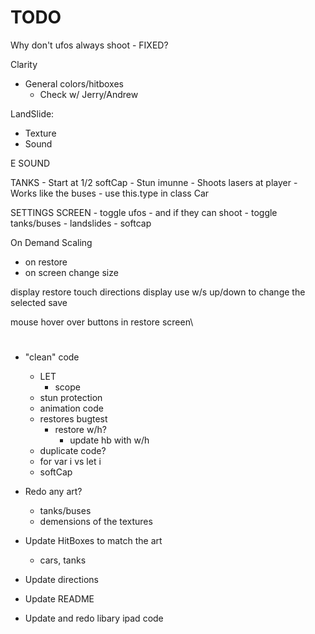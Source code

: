 # TODO

Why don't ufos always shoot
    - FIXED?


Clarity
- General colors/hitboxes
    - Check w/ Jerry/Andrew

LandSlide:
- Texture
- Sound

E SOUND

TANKS
    - Start at 1/2 softCap
    - Stun imunne
    - Shoots lasers at player
    - Works like the buses
        - use this.type in class Car
    
SETTINGS SCREEN
    - toggle ufos
        - and if they can shoot
    - toggle tanks/buses
    - landslides
    - softcap

On Demand Scaling
- on restore
- on screen change size

display restore touch directions
display use w/s up/down to change the selected save

mouse hover over buttons in restore screen\

# 

- "clean" code
    - LET
        - scope
    - stun protection
    - animation code
    - restores bugtest
        - restore w/h?
            - update hb with w/h
    - duplicate code?
    - for var i vs let i
    - softCap

- Redo any art?
    - tanks/buses
    - demensions of the textures
- Update HitBoxes to match the art
    - cars, tanks

- Update directions
- Update README

- Update and redo libary ipad code